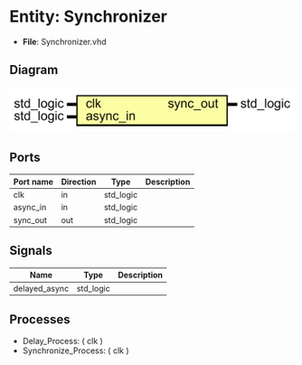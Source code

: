# Entity: Synchronizer 

- **File**: Synchronizer.vhd
## Diagram

![image](Synchronizer.png)
## Ports

| Port name | Direction | Type      | Description |
| --------- | --------- | --------- | ----------- |
| clk       | in        | std_logic |             |
| async_in  | in        | std_logic |             |
| sync_out  | out       | std_logic |             |
## Signals

| Name          | Type      | Description |
| ------------- | --------- | ----------- |
| delayed_async | std_logic |             |
## Processes
- Delay_Process: ( clk )
- Synchronize_Process: ( clk )
